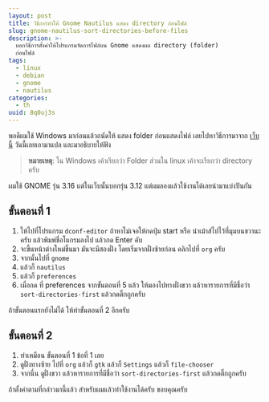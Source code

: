 ```yaml
---
layout: post
title: วิธีการทำให้ Gnome Nautilus แสดง directory ก่อนไฟล์
slug: gnome-nautilus-sort-directories-before-files
description: >-
  บอกวิธีการตั้งค่าให้โปรแกรมจัดการไฟล์บน Gnome แสดงผล directory (folder)
  ก่อนไฟล์
tags:
  - linux
  - debian
  - gnome
  - nautilus
categories:
  - th
uuid: 8q0uj3s
---
```


พอดีผมใช้ Windows มาก่อนแล้วถนัดให้ แสดง folder ก่อนแสดงไฟล์ เลยไปหาวิธีการมาจาก [เว็บนี้](http://gexperts.com/wp/gnome-3-12-filesnautilus-sort-folders-before-files-issues/) 
วันนี้เลยเอามาแปล และมาอธิบายให้ฟัง

> **หมายเหตุ**: ใน Windows เค้าเรียกว่า Folder ส่วนใน linux เค้าจะเรียกว่า directory ครับ

ผมใช้ GNOME รุ่น 3.16 แต่ในเว็บนั้นบอกรุ่น 3.12 แต่ผมลองแล้วใช้งานได้เลยนำมาแบ่งปันกัน

## ขั้นตอนที่ 1
1. ให้ไปที่โปรแกรม `dconf-editor` ถ้าหาไม่เจอให้กดปุ่ม start หรือ นำเม้าส์ไปไว้ที่มุมบนขวานะครับ แล้วพิมพ์ชื่อโแกรมลงไป แล้วกด Enter คับ
2. จะขึ้นหน้าต่างใหม่ขึ้นมา มันจะมีสองฝั่ง โดยเริ่มจากฝั่งซ้ายก่อน คลิกไปที่ `org` ครับ
3. จากนั้นไปที่ `gnome`
4. แล้วก็ `nautilus`
5. แล้วก็ `preferences`
6. เมื่อกด ที่ preferences จากขั้นตอนที่ 5 แล้ว ให้มองไปทางฝั่งขวา แล้วหารายการที่มีชื่อว่า `sort-directories-first` แล้วกดติ๊กถูกครับ 

ถ้าขั้นตอนแรกยังไม่ได้ ให้ทำขั้นตอนที่ 2 อีกครับ

## ขั้นตอนที่ 2

1. ทำเหมือน ขั้นตอนที่ 1 ข้อที่ 1 เลย
2. ดูฝั่งทางซ้าย ไปที่ `org` แล้วก็ `gtk` แล้วก็ `Settings` แล้วก็ `file-chooser`
3. จากนี่น ดูฝั่งขวา แล้วหารายการที่มีชื่อว่า `sort-directories-first` แล้วกดติ๊กถูกครับ 

ถ้าตั้งค่าตามที่กล่าวมานี้แล้ว สำหรับผมแล้วทำใช้งานได้ครับ 
ขอบคุณครับ



